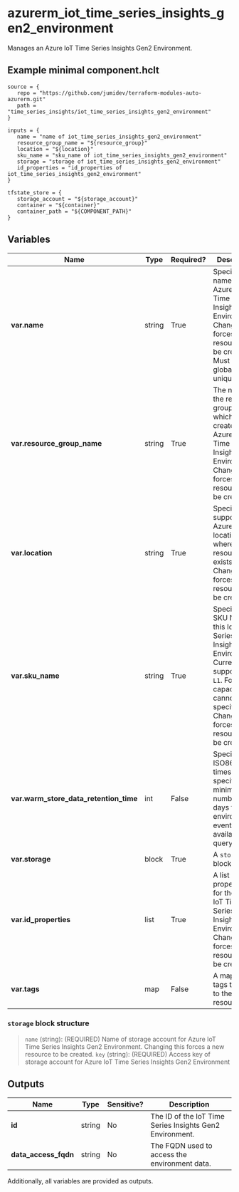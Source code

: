 # azurerm_iot_time_series_insights_gen2_environment

Manages an Azure IoT Time Series Insights Gen2 Environment.

## Example minimal component.hclt

```hcl
source = {
   repo = "https://github.com/jumidev/terraform-modules-auto-azurerm.git" 
   path = "time_series_insights/iot_time_series_insights_gen2_environment" 
}

inputs = {
   name = "name of iot_time_series_insights_gen2_environment" 
   resource_group_name = "${resource_group}" 
   location = "${location}" 
   sku_name = "sku_name of iot_time_series_insights_gen2_environment" 
   storage = "storage of iot_time_series_insights_gen2_environment" 
   id_properties = "id_properties of iot_time_series_insights_gen2_environment" 
}

tfstate_store = {
   storage_account = "${storage_account}" 
   container = "${container}" 
   container_path = "${COMPONENT_PATH}" 
}

```

## Variables

| Name | Type | Required? |  Description |
| ---- | ---- | --------- |  ----------- |
| **var.name** | string | True | Specifies the name of the Azure IoT Time Series Insights Gen2 Environment. Changing this forces a new resource to be created. Must be globally unique. | 
| **var.resource_group_name** | string | True | The name of the resource group in which to create the Azure IoT Time Series Insights Gen2 Environment. Changing this forces a new resource to be created. | 
| **var.location** | string | True | Specifies the supported Azure location where the resource exists. Changing this forces a new resource to be created. | 
| **var.sku_name** | string | True | Specifies the SKU Name for this IoT Time Series Insights Gen2 Environment. Currently it supports only `L1`. For gen2, capacity cannot be specified. Changing this forces a new resource to be created. | 
| **var.warm_store_data_retention_time** | int | False | Specifies the ISO8601 timespan specifying the minimum number of days the environment's events will be available for query. | 
| **var.storage** | block | True | A `storage` block. | 
| **var.id_properties** | list | True | A list of property ids for the Azure IoT Time Series Insights Gen2 Environment. Changing this forces a new resource to be created. | 
| **var.tags** | map | False | A mapping of tags to assign to the resource. | 

### `storage` block structure

> `name` (string): (REQUIRED) Name of storage account for Azure IoT Time Series Insights Gen2 Environment. Changing this forces a new resource to be created.
> `key` (string): (REQUIRED) Access key of storage account for Azure IoT Time Series Insights Gen2 Environment



## Outputs

| Name | Type | Sensitive? | Description |
| ---- | ---- | --------- | --------- |
| **id** | string | No  | The ID of the IoT Time Series Insights Gen2 Environment. | 
| **data_access_fqdn** | string | No  | The FQDN used to access the environment data. | 

Additionally, all variables are provided as outputs.
